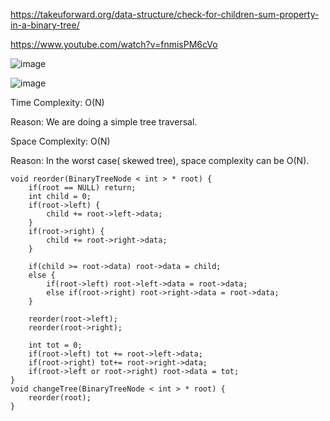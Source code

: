 https://takeuforward.org/data-structure/check-for-children-sum-property-in-a-binary-tree/

https://www.youtube.com/watch?v=fnmisPM6cVo

![image](https://user-images.githubusercontent.com/53824950/159206042-e8376cc7-6cdc-4aa7-b193-105658754cc8.png)

![image](https://user-images.githubusercontent.com/53824950/159206060-14d25f54-fbff-493c-b382-d4b71b1eb0ac.png)

Time Complexity: O(N)

Reason: We are doing a simple tree traversal.

Space Complexity: O(N)

Reason: In the worst case( skewed tree), space complexity can be O(N).

```
void reorder(BinaryTreeNode < int > * root) {
    if(root == NULL) return; 
    int child = 0;
    if(root->left) {
        child += root->left->data; 
    }
    if(root->right) {
        child += root->right->data; 
    }
    
    if(child >= root->data) root->data = child; 
    else {
        if(root->left) root->left->data = root->data; 
        else if(root->right) root->right->data = root->data; 
    }
    
    reorder(root->left); 
    reorder(root->right); 
    
    int tot = 0; 
    if(root->left) tot += root->left->data; 
    if(root->right) tot+= root->right->data; 
    if(root->left or root->right) root->data = tot;  
}
void changeTree(BinaryTreeNode < int > * root) {
    reorder(root); 
}  
```
